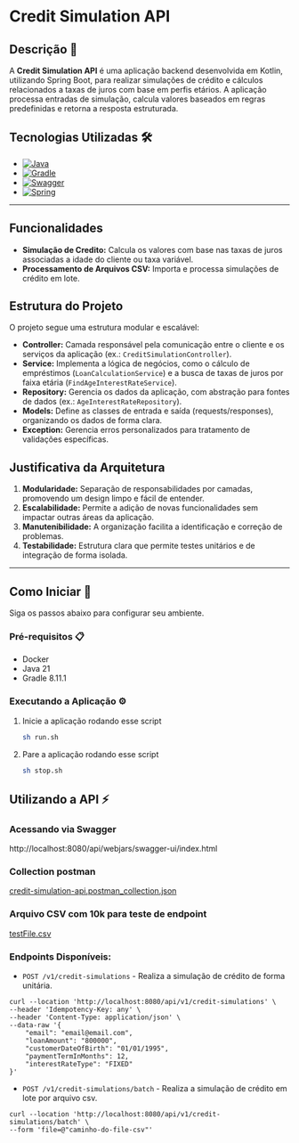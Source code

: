 # Credit Simulation API
## Descrição 📖
A **Credit Simulation API** é uma aplicação backend desenvolvida em Kotlin, utilizando Spring Boot, 
para realizar simulações de crédito e cálculos relacionados a taxas de juros com base em perfis etários. 
A aplicação processa entradas de simulação, calcula valores baseados em regras predefinidas e retorna a resposta estruturada.

## Tecnologias Utilizadas 🛠️

* [![Java][Java]][Java-url]
* [![Gradle][Gradle]][Gradle-url]
* [![Swagger][Swagger]][Swagger-url]
* [![Spring][Spring]][Spring-url]

---

## Funcionalidades
- **Simulação de Credito:** Calcula os valores com base nas taxas de juros associadas a idade do cliente ou taxa variável.
- **Processamento de Arquivos CSV:** Importa e processa simulações de crédito em lote.


## Estrutura do Projeto
O projeto segue uma estrutura modular e escalável:

- **Controller:** Camada responsável pela comunicação entre o cliente e os serviços da aplicação (ex.: `CreditSimulationController`).
- **Service:** Implementa a lógica de negócios, como o cálculo de empréstimos (`LoanCalculationService`) e a busca de taxas de juros por faixa etária (`FindAgeInterestRateService`).
- **Repository:** Gerencia os dados da aplicação, com abstração para fontes de dados (ex.: `AgeInterestRateRepository`).
- **Models:** Define as classes de entrada e saída (requests/responses), organizando os dados de forma clara.
- **Exception:** Gerencia erros personalizados para tratamento de validações específicas.


## Justificativa da Arquitetura
1. **Modularidade:** Separação de responsabilidades por camadas, promovendo um design limpo e fácil de entender.
2. **Escalabilidade:** Permite a adição de novas funcionalidades sem impactar outras áreas da aplicação.
3. **Manutenibilidade:** A organização facilita a identificação e correção de problemas.
4. **Testabilidade:** Estrutura clara que permite testes unitários e de integração de forma isolada.

---

## Como Iniciar 🚀

Siga os passos abaixo para configurar seu ambiente.

### Pré-requisitos 📋

* Docker
* Java 21
* Gradle 8.11.1

### Executando a Aplicação ⚙️

1. Inicie a aplicação rodando esse script
   ```sh
   sh run.sh
   ```
2. Pare a aplicação rodando esse script
    ```sh
   sh stop.sh
   ```

## Utilizando a API ⚡

### Acessando via Swagger
http://localhost:8080/api/webjars/swagger-ui/index.html

### Collection postman

[credit-simulation-api.postman_collection.json](collection/credit-simulation-api.postman_collection.json)

### Arquivo CSV com 10k para teste de endpoint

[testFile.csv](src/test/resources/testFile.csv)

### Endpoints Disponíveis:

* `POST /v1/credit-simulations` - Realiza a simulação de crédito de forma unitária.
```shell
curl --location 'http://localhost:8080/api/v1/credit-simulations' \
--header 'Idempotency-Key: any' \
--header 'Content-Type: application/json' \
--data-raw '{
    "email": "email@email.com",
    "loanAmount": "800000",
    "customerDateOfBirth": "01/01/1995",
    "paymentTermInMonths": 12,
    "interestRateType": "FIXED"
}'
  ```
* `POST /v1/credit-simulations/batch` - Realiza a simulação de crédito em lote por arquivo csv.
```shell
curl --location 'http://localhost:8080/api/v1/credit-simulations/batch' \
--form 'file=@"caminho-do-file-csv"'
```

[Java]: https://img.shields.io/badge/java-%23ED8B00.svg?style=for-the-badge&logo=openjdk&logoColor=white
[Java-url]: https://www.java.com/
[Spring]: https://img.shields.io/badge/spring_boot-%236DB33F.svg?style=for-the-badge&logo=spring&logoColor=white
[Spring-url]: https://spring.io/projects/spring-boot
[Gradle]: https://img.shields.io/badge/Gradle-02303A.svg?style=for-the-badge&logo=Gradle&logoColor=white
[Gradle-url]: https://gradle.org/
[Swagger]: https://img.shields.io/badge/-Swagger-%23Clojure?style=for-the-badge&logo=swagger&logoColor=white
[Swagger-url]: https://swagger.io/